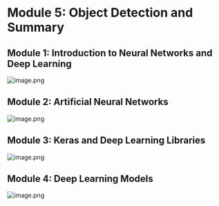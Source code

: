 

# Module 5: Object Detection and Summary
## Module 1: Introduction to Neural Networks and Deep Learning
![image.png](https://prod-files-secure.s3.us-west-2.amazonaws.com/03e82b26-cccb-4906-bb56-adabcbdc0655/a8d40bcb-c482-4026-8872-311e16b2dc63/image.png?X-Amz-Algorithm=AWS4-HMAC-SHA256&X-Amz-Content-Sha256=UNSIGNED-PAYLOAD&X-Amz-Credential=ASIAZI2LB466U56FOPUC%2F20250202%2Fus-west-2%2Fs3%2Faws4_request&X-Amz-Date=20250202T061855Z&X-Amz-Expires=3600&X-Amz-Security-Token=IQoJb3JpZ2luX2VjEN7%2F%2F%2F%2F%2F%2F%2F%2F%2F%2FwEaCXVzLXdlc3QtMiJGMEQCIChL1WG%2FdNiObATu7IuPYTb8IiyOtxBBU3%2FZHmuDOq6RAiBM9TEf%2BiUrTND3EnRki%2F6RwSEfV3J4pI2%2F5zRz3gXkMiqIBAjn%2F%2F%2F%2F%2F%2F%2F%2F%2F%2F8BEAAaDDYzNzQyMzE4MzgwNSIMAdM8w9ld8iY9lJvlKtwDrHOXG1xYcUmd0cx%2BKwwK3dK4HdtS9kvbGu41etBLDZ2i8LFND1sqtR%2F7KkjYD%2FgcHSDHRC2vrqNuu%2F6tgzG2gYLJkSbGTweL2NnJYO7DZf6HXLSegHEehesVojaBGQ819jtNT%2BJRQyc11pel%2B%2FTl4aOheJU1%2FY1ldlXk3HNKqvMA14yuTYOplf87Or2zCaB6C03LaywkJSdFBSkLY8l4wSgTpiS0QnHwh6LdppCf451TIMXX8TLQ41M%2FUeJDoDHsXcUfJhuTfZFWF%2FYsSzLzUBn3TMv49r7NBR1WOIzcmMKSAiJdhmhzlHWvUU9THpMap5YYH6eAL2zs12WaKbk66L4P6kxbT3ocC%2F2Gdyl%2FfQqgT5RSrblQD%2BKigKHmES1ZBUiP8hgNBvEzB7RFQBJkl95gF0p%2FWuPw9b9Nws6ji6F9JQvMh2ylNmh66S%2F4kY8GTX7YvjElTWy9U5fT97lNAJFjAYxgKhIL7R3x1Ei%2FCUgUEbjEeqnzdxiGEmj97L7nIaprEwFvuF0fUTkbTUnvmE%2F0tmIqYeg78Bp6pFvCQpjzou6IufrhG71obQnuM9Ano6QH05wHVma%2FaB1UVZndSWEzbGBzQxz9ucVsQbGC2L7N7UkKH0mQZ%2FbzBZQw4Zv8vAY6pgE3x1%2BvzaOZwrBXUjV%2BiQ%2B1fVp%2BdQrfXDMTR06puY7ltei0CfMjRqrQoKyvqCBZBG9p4oaAoHNqSi23fd6fxqvJY1RJ9UyoDpzUTCrjJyPGOPJY0iVjnJX8xXFzqpGh%2F%2Fg7ooWy4iLDu906ia%2BgGAd%2FaxfWUOGYpUQL9OfnvYc9G2Nv3p%2FsM1N%2B5zcyQhb14lxNpdowNw1zplrAW1VJHxKcklHxWpHc&X-Amz-Signature=24c1ee37582a1a59374ca0cdbf73a774d661f7afe75d3281bc3900fe5aa716c1&X-Amz-SignedHeaders=host&x-id=GetObject)
## Module 2: Artificial Neural Networks
![image.png](https://prod-files-secure.s3.us-west-2.amazonaws.com/03e82b26-cccb-4906-bb56-adabcbdc0655/5157ca89-62da-41d9-a98f-6432b71047a9/image.png?X-Amz-Algorithm=AWS4-HMAC-SHA256&X-Amz-Content-Sha256=UNSIGNED-PAYLOAD&X-Amz-Credential=ASIAZI2LB466U56FOPUC%2F20250202%2Fus-west-2%2Fs3%2Faws4_request&X-Amz-Date=20250202T061855Z&X-Amz-Expires=3600&X-Amz-Security-Token=IQoJb3JpZ2luX2VjEN7%2F%2F%2F%2F%2F%2F%2F%2F%2F%2FwEaCXVzLXdlc3QtMiJGMEQCIChL1WG%2FdNiObATu7IuPYTb8IiyOtxBBU3%2FZHmuDOq6RAiBM9TEf%2BiUrTND3EnRki%2F6RwSEfV3J4pI2%2F5zRz3gXkMiqIBAjn%2F%2F%2F%2F%2F%2F%2F%2F%2F%2F8BEAAaDDYzNzQyMzE4MzgwNSIMAdM8w9ld8iY9lJvlKtwDrHOXG1xYcUmd0cx%2BKwwK3dK4HdtS9kvbGu41etBLDZ2i8LFND1sqtR%2F7KkjYD%2FgcHSDHRC2vrqNuu%2F6tgzG2gYLJkSbGTweL2NnJYO7DZf6HXLSegHEehesVojaBGQ819jtNT%2BJRQyc11pel%2B%2FTl4aOheJU1%2FY1ldlXk3HNKqvMA14yuTYOplf87Or2zCaB6C03LaywkJSdFBSkLY8l4wSgTpiS0QnHwh6LdppCf451TIMXX8TLQ41M%2FUeJDoDHsXcUfJhuTfZFWF%2FYsSzLzUBn3TMv49r7NBR1WOIzcmMKSAiJdhmhzlHWvUU9THpMap5YYH6eAL2zs12WaKbk66L4P6kxbT3ocC%2F2Gdyl%2FfQqgT5RSrblQD%2BKigKHmES1ZBUiP8hgNBvEzB7RFQBJkl95gF0p%2FWuPw9b9Nws6ji6F9JQvMh2ylNmh66S%2F4kY8GTX7YvjElTWy9U5fT97lNAJFjAYxgKhIL7R3x1Ei%2FCUgUEbjEeqnzdxiGEmj97L7nIaprEwFvuF0fUTkbTUnvmE%2F0tmIqYeg78Bp6pFvCQpjzou6IufrhG71obQnuM9Ano6QH05wHVma%2FaB1UVZndSWEzbGBzQxz9ucVsQbGC2L7N7UkKH0mQZ%2FbzBZQw4Zv8vAY6pgE3x1%2BvzaOZwrBXUjV%2BiQ%2B1fVp%2BdQrfXDMTR06puY7ltei0CfMjRqrQoKyvqCBZBG9p4oaAoHNqSi23fd6fxqvJY1RJ9UyoDpzUTCrjJyPGOPJY0iVjnJX8xXFzqpGh%2F%2Fg7ooWy4iLDu906ia%2BgGAd%2FaxfWUOGYpUQL9OfnvYc9G2Nv3p%2FsM1N%2B5zcyQhb14lxNpdowNw1zplrAW1VJHxKcklHxWpHc&X-Amz-Signature=30391f0a5078cf7494d5f56206143ea2347f89338eaa3032e3aad7bee6561c3b&X-Amz-SignedHeaders=host&x-id=GetObject)
## Module 3: Keras and Deep Learning Libraries
![image.png](https://prod-files-secure.s3.us-west-2.amazonaws.com/03e82b26-cccb-4906-bb56-adabcbdc0655/5089ce50-05f1-470d-ad42-42503bf1df5f/image.png?X-Amz-Algorithm=AWS4-HMAC-SHA256&X-Amz-Content-Sha256=UNSIGNED-PAYLOAD&X-Amz-Credential=ASIAZI2LB466U56FOPUC%2F20250202%2Fus-west-2%2Fs3%2Faws4_request&X-Amz-Date=20250202T061855Z&X-Amz-Expires=3600&X-Amz-Security-Token=IQoJb3JpZ2luX2VjEN7%2F%2F%2F%2F%2F%2F%2F%2F%2F%2FwEaCXVzLXdlc3QtMiJGMEQCIChL1WG%2FdNiObATu7IuPYTb8IiyOtxBBU3%2FZHmuDOq6RAiBM9TEf%2BiUrTND3EnRki%2F6RwSEfV3J4pI2%2F5zRz3gXkMiqIBAjn%2F%2F%2F%2F%2F%2F%2F%2F%2F%2F8BEAAaDDYzNzQyMzE4MzgwNSIMAdM8w9ld8iY9lJvlKtwDrHOXG1xYcUmd0cx%2BKwwK3dK4HdtS9kvbGu41etBLDZ2i8LFND1sqtR%2F7KkjYD%2FgcHSDHRC2vrqNuu%2F6tgzG2gYLJkSbGTweL2NnJYO7DZf6HXLSegHEehesVojaBGQ819jtNT%2BJRQyc11pel%2B%2FTl4aOheJU1%2FY1ldlXk3HNKqvMA14yuTYOplf87Or2zCaB6C03LaywkJSdFBSkLY8l4wSgTpiS0QnHwh6LdppCf451TIMXX8TLQ41M%2FUeJDoDHsXcUfJhuTfZFWF%2FYsSzLzUBn3TMv49r7NBR1WOIzcmMKSAiJdhmhzlHWvUU9THpMap5YYH6eAL2zs12WaKbk66L4P6kxbT3ocC%2F2Gdyl%2FfQqgT5RSrblQD%2BKigKHmES1ZBUiP8hgNBvEzB7RFQBJkl95gF0p%2FWuPw9b9Nws6ji6F9JQvMh2ylNmh66S%2F4kY8GTX7YvjElTWy9U5fT97lNAJFjAYxgKhIL7R3x1Ei%2FCUgUEbjEeqnzdxiGEmj97L7nIaprEwFvuF0fUTkbTUnvmE%2F0tmIqYeg78Bp6pFvCQpjzou6IufrhG71obQnuM9Ano6QH05wHVma%2FaB1UVZndSWEzbGBzQxz9ucVsQbGC2L7N7UkKH0mQZ%2FbzBZQw4Zv8vAY6pgE3x1%2BvzaOZwrBXUjV%2BiQ%2B1fVp%2BdQrfXDMTR06puY7ltei0CfMjRqrQoKyvqCBZBG9p4oaAoHNqSi23fd6fxqvJY1RJ9UyoDpzUTCrjJyPGOPJY0iVjnJX8xXFzqpGh%2F%2Fg7ooWy4iLDu906ia%2BgGAd%2FaxfWUOGYpUQL9OfnvYc9G2Nv3p%2FsM1N%2B5zcyQhb14lxNpdowNw1zplrAW1VJHxKcklHxWpHc&X-Amz-Signature=a2460e3d7abacafc0117276d61614ea247f44e1d6c4d56fdfad4aa975503a370&X-Amz-SignedHeaders=host&x-id=GetObject)
## Module 4: Deep Learning Models
![image.png](https://prod-files-secure.s3.us-west-2.amazonaws.com/03e82b26-cccb-4906-bb56-adabcbdc0655/4e22fcb0-cfbc-4d28-b961-b9b8fde071f0/image.png?X-Amz-Algorithm=AWS4-HMAC-SHA256&X-Amz-Content-Sha256=UNSIGNED-PAYLOAD&X-Amz-Credential=ASIAZI2LB466U56FOPUC%2F20250202%2Fus-west-2%2Fs3%2Faws4_request&X-Amz-Date=20250202T061855Z&X-Amz-Expires=3600&X-Amz-Security-Token=IQoJb3JpZ2luX2VjEN7%2F%2F%2F%2F%2F%2F%2F%2F%2F%2FwEaCXVzLXdlc3QtMiJGMEQCIChL1WG%2FdNiObATu7IuPYTb8IiyOtxBBU3%2FZHmuDOq6RAiBM9TEf%2BiUrTND3EnRki%2F6RwSEfV3J4pI2%2F5zRz3gXkMiqIBAjn%2F%2F%2F%2F%2F%2F%2F%2F%2F%2F8BEAAaDDYzNzQyMzE4MzgwNSIMAdM8w9ld8iY9lJvlKtwDrHOXG1xYcUmd0cx%2BKwwK3dK4HdtS9kvbGu41etBLDZ2i8LFND1sqtR%2F7KkjYD%2FgcHSDHRC2vrqNuu%2F6tgzG2gYLJkSbGTweL2NnJYO7DZf6HXLSegHEehesVojaBGQ819jtNT%2BJRQyc11pel%2B%2FTl4aOheJU1%2FY1ldlXk3HNKqvMA14yuTYOplf87Or2zCaB6C03LaywkJSdFBSkLY8l4wSgTpiS0QnHwh6LdppCf451TIMXX8TLQ41M%2FUeJDoDHsXcUfJhuTfZFWF%2FYsSzLzUBn3TMv49r7NBR1WOIzcmMKSAiJdhmhzlHWvUU9THpMap5YYH6eAL2zs12WaKbk66L4P6kxbT3ocC%2F2Gdyl%2FfQqgT5RSrblQD%2BKigKHmES1ZBUiP8hgNBvEzB7RFQBJkl95gF0p%2FWuPw9b9Nws6ji6F9JQvMh2ylNmh66S%2F4kY8GTX7YvjElTWy9U5fT97lNAJFjAYxgKhIL7R3x1Ei%2FCUgUEbjEeqnzdxiGEmj97L7nIaprEwFvuF0fUTkbTUnvmE%2F0tmIqYeg78Bp6pFvCQpjzou6IufrhG71obQnuM9Ano6QH05wHVma%2FaB1UVZndSWEzbGBzQxz9ucVsQbGC2L7N7UkKH0mQZ%2FbzBZQw4Zv8vAY6pgE3x1%2BvzaOZwrBXUjV%2BiQ%2B1fVp%2BdQrfXDMTR06puY7ltei0CfMjRqrQoKyvqCBZBG9p4oaAoHNqSi23fd6fxqvJY1RJ9UyoDpzUTCrjJyPGOPJY0iVjnJX8xXFzqpGh%2F%2Fg7ooWy4iLDu906ia%2BgGAd%2FaxfWUOGYpUQL9OfnvYc9G2Nv3p%2FsM1N%2B5zcyQhb14lxNpdowNw1zplrAW1VJHxKcklHxWpHc&X-Amz-Signature=aed62578754fd36fa12afdd34fa500dcbf5fe4adf35da2a278b1b54693c98419&X-Amz-SignedHeaders=host&x-id=GetObject)